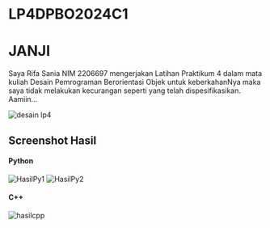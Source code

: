 # LP4DPBO2024C1

# JANJI
Saya Rifa Sania NIM 2206697 mengerjakan Latihan Praktikum 4 dalam mata kuliah Desain Pemrograman Berorientasi Objek
untuk keberkahanNya maka saya tidak melakukan kecurangan seperti yang telah dispesifikasikan. Aamiin...

![desain lp4](https://github.com/rifasania/LP4DPBO2024C1/assets/134931500/3d79fbe5-c284-4d45-af3b-1ae865a1ec2c)

## Screenshot Hasil
#### Python
![HasilPy1](https://github.com/rifasania/LP4DPBO2024C1/assets/134931500/6123662a-164a-4f3f-83e1-16291795efc2)
![HasilPy2](https://github.com/rifasania/LP4DPBO2024C1/assets/134931500/5219a5ac-fac8-49de-96e6-926307d99d9d)

#### C++
![hasilcpp](https://github.com/rifasania/LP4DPBO2024C1/assets/134931500/598915cd-c763-4470-9625-30f11ff59c96)
